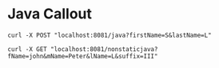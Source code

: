 # Java Callout

```
curl -X POST "localhost:8081/java?firstName=S&lastName=L"
```

```
curl -X GET "localhost:8081/nonstaticjava?fName=john&mName=Peter&lName=L&suffix=III"
```

